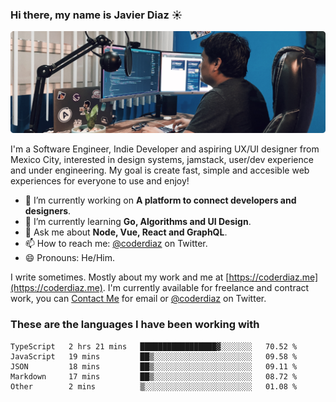 ### Hi there, my name is Javier Diaz ☀️
![My Setup](./cover.png)

I'm a Software Engineer, Indie Developer and aspiring UX/UI designer from Mexico City, interested in design systems, jamstack, user/dev experience and under engineering. My goal is create fast, simple and accesible web experiences for everyone to use and enjoy!

<!--
**coderdiaz/coderdiaz** is a ✨ _special_ ✨ repository because its `README.md` (this file) appears on your GitHub profile.

Here are some ideas to get you started:

- 🔭 I’m currently working on ...
- 🌱 I’m currently learning ...
- 👯 I’m looking to collaborate on ...
- 🤔 I’m looking for help with ...
- 💬 Ask me about ...
- 📫 How to reach me: ...
- 😄 Pronouns: ...
- ⚡ Fun fact: ...
-->

- 🔭  I’m currently working on **A platform to connect developers and designers**.
- 🌱  I’m currently learning **Go, Algorithms and UI Design**.
- 💬  Ask me about **Node, Vue, React and GraphQL**.
- 📫  How to reach me: [@coderdiaz](https://twitter.com/coderdiaz) on Twitter.
- 😄  Pronouns: He/Him.

I write sometimes. Mostly about my work and me at [https://coderdiaz.me](https://coderdiaz.me). I'm currently available for freelance and contract work, you can [Contact Me](mailto:hey@coderdiaz.me) for email or [@coderdiaz](https://twitter.com/coderdiaz) on Twitter.

### These are the languages I have been working with
<!--START_SECTION:waka-->
```text
TypeScript   2 hrs 21 mins   █████████████████▓░░░░░░░   70.52 % 
JavaScript   19 mins         ██▒░░░░░░░░░░░░░░░░░░░░░░   09.58 % 
JSON         18 mins         ██▒░░░░░░░░░░░░░░░░░░░░░░   09.11 % 
Markdown     17 mins         ██▒░░░░░░░░░░░░░░░░░░░░░░   08.72 % 
Other        2 mins          ▒░░░░░░░░░░░░░░░░░░░░░░░░   01.08 % 
```
<!--END_SECTION:waka-->
